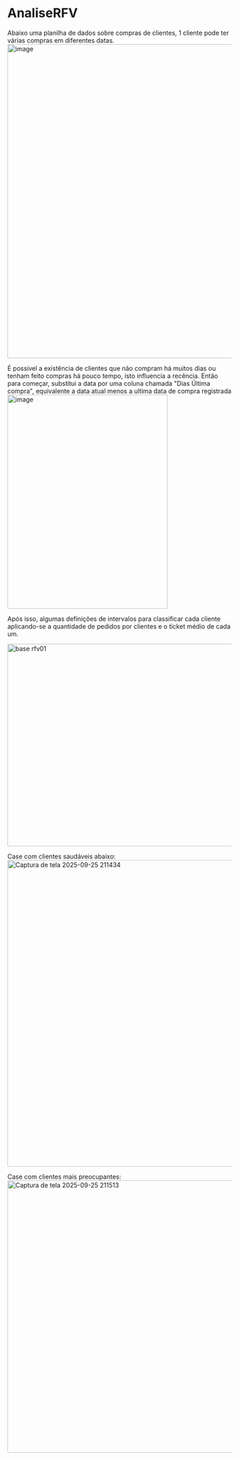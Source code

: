 # AnaliseRFV

Abaixo uma planilha de dados sobre compras de clientes, 1 cliente pode ter várias compras em diferentes datas. 
<img width="537" height="706" alt="image" src="https://github.com/user-attachments/assets/5ec8368b-24bf-46c0-8379-d79c60092f8b" />

É possivel a existência de clientes que não compram há muitos dias ou tenham feito compras há pouco tempo, isto  influencia a recência. Então para começar, substitui a data por uma coluna chamada "Dias Última compra", equivalente a data atual menos a ultima data de compra registrada
<img width="360" height="481" alt="image" src="https://github.com/user-attachments/assets/f61d480d-b319-4cf3-81b2-00c5f0b2974f" />

Após isso, algumas definições de intervalos para classificar cada cliente aplicando-se a quantidade de pedidos por clientes e o ticket médio de cada um.

<img width="1618" height="455" alt="base rfv01" src="https://github.com/user-attachments/assets/9386a2f3-9892-420f-8e83-e73604e4c62c" />


Case com clientes saudáveis abaixo:
<img width="1059" height="689" alt="Captura de tela 2025-09-25 211434" src="https://github.com/user-attachments/assets/87c0d8cd-8cbe-4e35-8b66-e36805fc9f9d" />



Case com clientes mais preocupantes:
<img width="1044" height="612" alt="Captura de tela 2025-09-25 211513" src="https://github.com/user-attachments/assets/0d988083-b29c-4a09-8dee-91c463e20263" />
